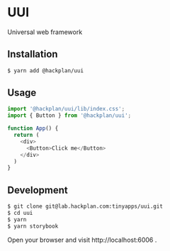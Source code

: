 # UUI

Universal web framework

## Installation

```bash
$ yarn add @hackplan/uui
```

## Usage

```typescript
import '@hackplan/uui/lib/index.css';
import { Button } from '@hackplan/uui';

function App() {
  return (
    <div>
      <Button>Click me</Button>
    </div>
  )
}
```

## Development

```bash
$ git clone git@lab.hackplan.com:tinyapps/uui.git
$ cd uui
$ yarn
$ yarn storybook
```

Open your browser and visit http://localhost:6006 .